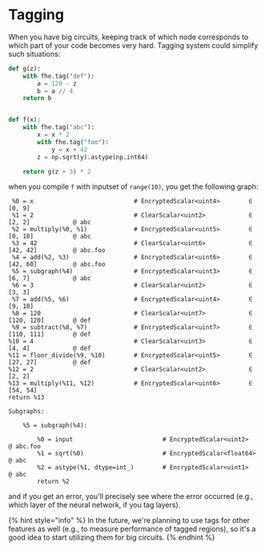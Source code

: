 # Tagging

When you have big circuits, keeping track of which node corresponds to which part of your code becomes very hard. Tagging system could simplify such situations:

```python
def g(z):
    with fhe.tag("def"):
        a = 120 - z
        b = a // 4
    return b


def f(x):
    with fhe.tag("abc"):
        x = x * 2
        with fhe.tag("foo"):
            y = x + 42
        z = np.sqrt(y).astype(np.int64)

    return g(z + 3) * 2
```

when you compile `f` with inputset of `range(10)`, you get the following graph:

```
 %0 = x                            # EncryptedScalar<uint4>        ∈ [0, 9]
 %1 = 2                            # ClearScalar<uint2>            ∈ [2, 2]            @ abc
 %2 = multiply(%0, %1)             # EncryptedScalar<uint5>        ∈ [0, 18]           @ abc
 %3 = 42                           # ClearScalar<uint6>            ∈ [42, 42]          @ abc.foo
 %4 = add(%2, %3)                  # EncryptedScalar<uint6>        ∈ [42, 60]          @ abc.foo
 %5 = subgraph(%4)                 # EncryptedScalar<uint3>        ∈ [6, 7]            @ abc
 %6 = 3                            # ClearScalar<uint2>            ∈ [3, 3]
 %7 = add(%5, %6)                  # EncryptedScalar<uint4>        ∈ [9, 10]
 %8 = 120                          # ClearScalar<uint7>            ∈ [120, 120]        @ def
 %9 = subtract(%8, %7)             # EncryptedScalar<uint7>        ∈ [110, 111]        @ def
%10 = 4                            # ClearScalar<uint3>            ∈ [4, 4]            @ def
%11 = floor_divide(%9, %10)        # EncryptedScalar<uint5>        ∈ [27, 27]          @ def
%12 = 2                            # ClearScalar<uint2>            ∈ [2, 2]
%13 = multiply(%11, %12)           # EncryptedScalar<uint6>        ∈ [54, 54]
return %13

Subgraphs:

    %5 = subgraph(%4):

        %0 = input                         # EncryptedScalar<uint2>          @ abc.foo
        %1 = sqrt(%0)                      # EncryptedScalar<float64>        @ abc
        %2 = astype(%1, dtype=int_)        # EncryptedScalar<uint1>          @ abc
        return %2
```

and if you get an error, you'll precisely see where the error occurred (e.g., which layer of the neural network, if you tag layers).

{% hint style="info" %}
In the future, we're planning to use tags for other features as well (e.g., to measure performance of tagged regions), so it's a good idea to start utilizing them for big circuits.
{% endhint %}
